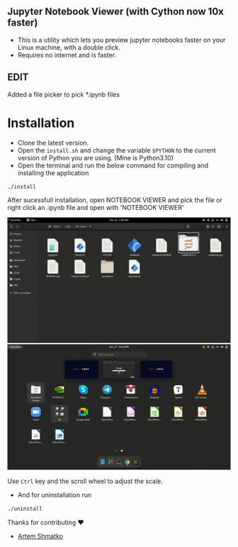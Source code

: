 ## Jupyter Notebook Viewer (with Cython now 10x faster)
* This is a utility which lets you preview jupyter notebooks faster on your Linux machine, with a double click.
* Requires no internet and is faster.

## EDIT
Added a file picker to pick *.ipynb files
# Installation
* Clone the latest version.
* Open the `install.sh` and change the variable `$PYTHON` to the current version of Python you are using. (Mine is Python3.10)
* Open the terminal and run the below command for compiling and installing the application
 ```markdown
 ./install
 ``` 
 After sucessfull installation, open NOTEBOOK VIEWER and pick the file or right click an .ipynb file and open with 'NOTEBOOK VIEWER'
 
 ![Alt Text](https://github.com/jithu7432/nb-viewer/blob/master/docs/PREVIEW_1.gif)
 ![Alt Text](https://github.com/jithu7432/nb-viewer/blob/master/docs/PREVIEW_2.gif)
 
 Use `Ctrl` key and the scroll wheel to adjust the scale.
* And for uninstallation run 
 ```markdown
 ./uninstall
 ```
 Thanks for contributing ❤️
 * [Artem Shmatko](https://github.com/yozhikoff)
